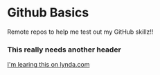 Github Basics
================

Remote repos to help me test out my GitHub skillz!!

### This really needs another header

[I'm learing this on lynda.com](http://www.lynda.com)
